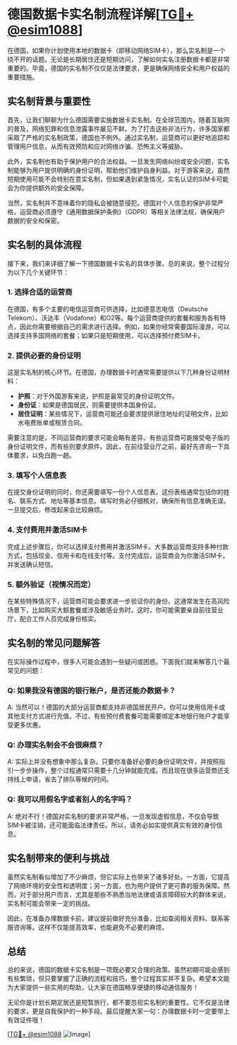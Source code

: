 # 德国数据卡实名制流程详解[[TG💪+ @esim1088](https://t.me/s/esim1088)]

在德国，如果你计划使用本地的数据卡（即移动网络SIM卡），那么实名制是一个绕不开的话题。无论是长期居住还是短期访问，了解如何实名注册数据卡都是非常重要的。毕竟，德国的实名制不仅仅是法律要求，更是确保网络安全和用户权益的重要措施。

## 实名制背景与重要性

首先，让我们聊聊为什么德国需要实施数据卡实名制。在全球范围内，随着互联网的普及，网络犯罪和信息泄露事件屡见不鲜。为了打击这些非法行为，许多国家都采取了严格的实名制政策，德国也不例外。通过实名制，运营商可以更好地追踪和管理用户信息，从而有效预防和应对网络诈骗、恐怖主义等威胁。

此外，实名制也有助于保护用户的合法权益。一旦发生网络纠纷或安全问题，实名制能够为用户提供明确的身份证明，帮助他们维护自身利益。对于游客来说，虽然短期使用可能不会特别在意实名制，但如果遇到紧急情况，实名认证的SIM卡可能会为你提供额外的安全保障。

当然，实名制并不意味着你的隐私会被随意侵犯。德国对个人信息的保护非常严格，运营商必须遵守《通用数据保护条例》（GDPR）等相关法律法规，确保用户数据的安全和保密。

## 实名制的具体流程

接下来，我们来详细了解一下德国数据卡实名的具体步骤。总的来说，整个过程分为以下几个关键环节：

### 1. 选择合适的运营商

在德国，有多个主要的电信运营商可供选择，比如德意志电信（Deutsche Telekom）、沃达丰（Vodafone）和O2等。每个运营商提供的套餐和服务各有特点，因此你需要根据自己的需求进行选择。例如，如果你经常需要国际漫游，可以选择支持多国网络的套餐；如果只是短期使用，可以选择预付费SIM卡。

### 2. 提供必要的身份证明

这是实名制的核心环节。在德国，办理数据卡时通常需要提供以下几种身份证明材料：

- **护照**：对于外国游客来说，护照是最常见的身份证明文件。
- **身份证**：如果是德国居民，则需要提供本国身份证。
- **居住证明**：某些情况下，运营商可能还会要求提供居住地址的证明文件，比如水电费账单或租赁合同。

需要注意的是，不同运营商的要求可能会略有差异。有些运营商可能接受电子版的身份证明文件，而有些则要求原件。因此，在前往营业厅之前，最好先咨询一下具体要求，以免白跑一趟。

### 3. 填写个人信息表

在提交身份证明的同时，你还需要填写一份个人信息表。这份表格通常包括你的姓名、联系方式、地址等基本信息。填写时务必仔细核对，确保所有信息准确无误。一旦提交后，修改起来会比较麻烦。

### 4. 支付费用并激活SIM卡

完成上述步骤后，你可以选择支付费用并激活SIM卡。大多数运营商支持多种付款方式，包括现金、信用卡和在线支付等。支付完成后，运营商会为你激活SIM卡，并发送确认短信。

### 5. 额外验证（视情况而定）

在某些特殊情况下，运营商可能会要求进一步验证你的身份。这通常发生在高风险场景下，比如购买大额套餐或涉及敏感业务时。这时，你可能需要亲自前往营业厅，配合工作人员完成身份核实。

## 实名制的常见问题解答

在实际操作过程中，很多人可能会遇到一些疑问或困惑。下面我们就来解答几个最常见的问题：

### Q: 如果我没有德国的银行账户，是否还能办数据卡？

A: 当然可以！德国的大部分运营商都支持非德国居民开户。你可以使用信用卡或其他支付方式进行充值。不过，有些预付费套餐可能需要绑定本地银行账户才能享受更多优惠。

### Q: 办理实名制会不会很麻烦？

A: 实际上并没有想象中那么复杂。只要你准备好必要的身份证明文件，并按照指引一步步操作，整个过程通常只需要十几分钟就能完成。而且现在很多运营商还支持线上申请，省去了排队等候的时间。

### Q: 我可以用假名字或者别人的名字吗？

A: 绝对不行！德国对实名制的要求非常严格，一旦发现虚假信息，不仅会导致SIM卡被注销，还可能面临法律责任。所以，请务必如实提供真实有效的身份信息。

## 实名制带来的便利与挑战

虽然实名制看似增加了不少麻烦，但它实际上也带来了诸多好处。一方面，它提高了网络环境的安全性和透明度；另一方面，也为用户提供了更可靠的服务保障。然而，对于部分用户而言，尤其是那些不熟悉当地法律或语言障碍较大的群体来说，实名制可能会带来一定的挑战。

因此，在准备办理数据卡前，建议提前做好充分准备，比如查阅相关资料、联系客服咨询等。这样不仅能提高效率，也能避免不必要的麻烦。

## 总结

总的来说，德国的数据卡实名制是一项既必要又合理的政策。虽然初期可能会感到有些繁琐，但只要掌握了正确的流程和技巧，整个过程其实并不复杂。希望本文能为大家提供一些实用的帮助，让大家在德国畅享便捷的移动通信服务！

无论你是计划长期定居还是短暂旅行，都不要忽视实名制的重要性。它不仅是法律的要求，更是自我保护的一种手段。最后提醒大家一句：办理数据卡时一定要带上有效证件哦！

[[TG💪+ @esim1088](https://t.me/s/esim1088) ![Image](https://i.postimg.cc/4NQfJmqS/Snipaste-2025-05-13-00-14-12.png)]